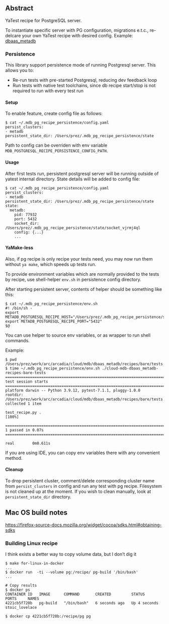## Abstract

YaTest recipe for PostgreSQL server.

To instantiate specific server with PG configuration, migrations e.t.c.,
re-delcare your own YaTest recipe with desired config.
Example: [dbaas_metadb](../../dbaas_metadb/recipes/bare/recipe.py)

### Persistence

This library support persistence mode of running Postgresql server. This allows you to:
* Re-run tests with pre-started Postgresql, reducing dev feedback loop
* Run tests with native test toolchains, since db recipe start/stop is not required to run with every test run

#### Setup
To enable feature, create config file as follows:
```
$ cat ~/.mdb_pg_recipe_persistence/config.yaml
persist_clusters:
- metadb
persistent_state_dir: /Users/prez/.mdb_pg_recipe_persistence/state
```
Path to config can be overriden with env variable `MDB_POSTGRESQL_RECIPE_PERSISTENCE_CONFIG_PATH`.

#### Usage
After first tests run, persistent postgresql server will be running outside of yatest internal directory.
State details will be added to config file:
```
$ cat ~/.mdb_pg_recipe_persistence/config.yaml
persist_clusters:
- metadb
persistent_state_dir: /Users/prez/.mdb_pg_recipe_persistence/state
state:
  metadb:
    pid: 77932
    port: 5432
    socket_dir: /Users/prez/.mdb_pg_recipe_persistence/state/socket_vjrmj4ql
    config: {...}
    ...
```

#### YaMake-less
Also, if pg recipe is only recipe your tests need, you may now run them without `ya make`, which speeds up tests run.

To provide environment variables which are normally provided to the tests by recipe, use shell-helper
`env.sh` in persistence config directory.

After starting persistent server, contents of helper should be something like this:

```
$ cat ~/.mdb_pg_recipe_persistence/env.sh
#! /bin/sh -
export METADB_POSTGRESQL_RECIPE_HOST="/Users/prez/.mdb_pg_recipe_persistence/state/socket_vjrmj4ql"
export METADB_POSTGRESQL_RECIPE_PORT="5432"
$@
```

You can use helper to source env variables, or as wrapper to run shell commands.

Example:
```
$ pwd
/Users/prez/work/arc/arcadia/cloud/mdb/dbaas_metadb/recipes/bare/tests
$ time ~/.mdb_pg_recipe_persistence/env.sh ./cloud-mdb-dbaas_metadb-recipes-bare-tests
=========================================================================================== test session starts ============================================================================================
platform darwin -- Python 3.9.12, pytest-7.1.1, pluggy-1.0.0
rootdir: /Users/prez/work/arc/arcadia/cloud/mdb/dbaas_metadb/recipes/bare/tests
collected 1 item

test_recipe.py .                                                                                                                                                                                     [100%]

============================================================================================ 1 passed in 0.07s =============================================================================================

real        0m0.611s
```

If you are using IDE, you can copy env variables there with any convenient method.

#### Cleanup
To drop persistent cluster, comment/delete corresponding cluster name from `persist_clusters` in config and run any test with pg recipe.
Filesystem is not cleaned up at the moment. If you wish to clean manually, look at `persistent_state_dir` directory.

## Mac OS build notes

https://firefox-source-docs.mozilla.org/widget/cocoa/sdks.html#obtaining-sdks


### Building Linux recipe
I think exists a better way to copy volume data, but I don’t dig it
```
$ make for-linux-in-docker
...
$ docker run  -ti --volume pg:/recipe/ pg-build '/bin/bash'
...

# Copy results
$ docker ps
CONTAINER ID   IMAGE      COMMAND       CREATED         STATUS         PORTS     NAMES
4221cb5f720b   pg-build   "/bin/bash"   6 seconds ago   Up 4 seconds             stoic_lovelace

$ docker cp 4221cb5f720b:/recipe/pg pg
```

